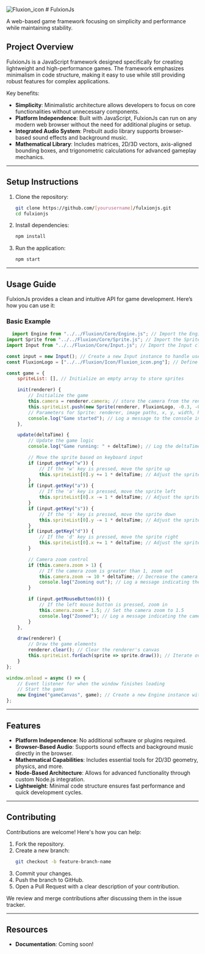 ![Fluxion_icon](https://github.com/user-attachments/assets/ec7901eb-eed6-48ed-989d-1adc01f75382)  # FulxionJs


A web-based game framework focusing on simplicity and performance while maintaining stability.

## Project Overview

FulxionJs is a JavaScript framework designed specifically for creating lightweight and high-performance games. The framework emphasizes minimalism in code structure, making it easy to use while still providing robust features for complex applications.

Key benefits:
- **Simplicity**: Minimalistic architecture allows developers to focus on core functionalities without unnecessary components.
- **Platform Independence**: Built with JavaScript, FulxionJs can run on any modern web browser without the need for additional plugins or setup.
- **Integrated Audio System**: Prebuilt audio library supports browser-based sound effects and background music.
- **Mathematical Library**: Includes matrices, 2D/3D vectors, axis-aligned bounding boxes, and trigonometric calculations for advanced gameplay mechanics.

---

## Setup Instructions

1. Clone the repository:
   ```bash
   git clone https://github.com/[yourusername]/fulxionjs.git
   cd fulxionjs
   ```

2. Install dependencies:
   ```bash
   npm install
   ```

3. Run the application:
   ```bash
   npm start
   ```

---

## Usage Guide

FulxionJs provides a clean and intuitive API for game development. Here’s how you can use it:

### Basic Example

```javascript
  import Engine from "../../Fluxion/Core/Engine.js"; // Import the Engine class from the specified path
import Sprite from "../../Fluxion/Core/Sprite.js"; // Import the Sprite class from the specified path
import Input from "../../Fluxion/Core/Input.js"; // Import the Input class from the specified path

const input = new Input(); // Create a new Input instance to handle user input
const FluxionLogo = ["../../Fluxion/Icon/Fluxion_icon.png"]; // Define an array containing the path to the Fluxion logo image

const game = {
    spriteList: [], // Initialize an empty array to store sprites

    init(renderer) {
        // Initialize the game
        this.camera = renderer.camera; // store the camera from the renderer.
        this.spriteList.push(new Sprite(renderer, FluxionLogo, -0.3, -0.5, 0.55, 1)); // Create a new Sprite instance and add it to the spriteList
        // Parameters for Sprite: renderer, image paths, x, y, width, height
        console.log("Game started"); // Log a message to the console indicating the game has started
    },

    update(deltaTime) {
        // Update the game logic
        console.log("Game running: " + deltaTime); // Log the deltaTime to the console for debugging purposes

        // Move the sprite based on keyboard input
        if (input.getKey("w")) {
            // If the 'w' key is pressed, move the sprite up
            this.spriteList[0].y += 1 * deltaTime; // Adjust the sprite's y-coordinate based on deltaTime
        }
        if (input.getKey("a")) {
            // If the 'a' key is pressed, move the sprite left
            this.spriteList[0].x -= 1 * deltaTime; // Adjust the sprite's x-coordinate based on deltaTime
        }
        if (input.getKey("s")) {
            // If the 's' key is pressed, move the sprite down
            this.spriteList[0].y -= 1 * deltaTime; // Adjust the sprite's y-coordinate based on deltaTime
        }
        if (input.getKey("d")) {
            // If the 'd' key is pressed, move the sprite right
            this.spriteList[0].x += 1 * deltaTime; // Adjust the sprite's x-coordinate based on deltaTime
        }

        // Camera zoom control
        if (this.camera.zoom > 1) {
            // If the camera zoom is greater than 1, zoom out
            this.camera.zoom -= 10 * deltaTime; // Decrease the camera zoom based on deltaTime
            console.log("Zooming out"); // Log a message indicating the camera is zooming out
        }

        if (input.getMouseButton(0)) {
            // If the left mouse button is pressed, zoom in
            this.camera.zoom = 1.5; // Set the camera zoom to 1.5
            console.log("Zoomed"); // Log a message indicating the camera has zoomed in
        }
    },

    draw(renderer) {
        // Draw the game elements
        renderer.clear(); // Clear the renderer's canvas
        this.spriteList.forEach(sprite => sprite.draw()); // Iterate over the spriteList and draw each sprite
    }
};

window.onload = async () => {
    // Event listener for when the window finishes loading
    // Start the game
    new Engine("gameCanvas", game); // Create a new Engine instance with the specified canvas ID and game object
};

```
  
---

## Features

- **Platform Independence**: No additional software or plugins required.
- **Browser-Based Audio**: Supports sound effects and background music directly in the browser.
- **Mathematical Capabilities**: Includes essential tools for 2D/3D geometry, physics, and more.
- **Node-Based Architecture**: Allows for advanced functionality through custom Node.js integration.
- **Lightweight**: Minimal code structure ensures fast performance and quick development cycles.

---

## Contributing

Contributions are welcome! Here's how you can help:

1. Fork the repository.
2. Create a new branch:
   ```bash
   git checkout -b feature-branch-name
   ```
3. Commit your changes.
4. Push the branch to GitHub.
5. Open a Pull Request with a clear description of your contribution.

We review and merge contributions after discussing them in the issue tracker.

---

## Resources

- **Documentation**: Coming soon!
